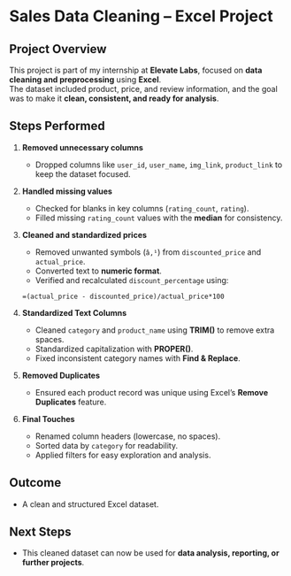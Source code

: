 # Sales Data Cleaning – Excel Project

## Project Overview
This project is part of my internship at **Elevate Labs**, focused on **data cleaning and preprocessing** using **Excel**.  
The dataset included product, price, and review information, and the goal was to make it **clean, consistent, and ready for analysis**.

## Steps Performed

1. **Removed unnecessary columns**  
   - Dropped columns like `user_id`, `user_name`, `img_link`, `product_link` to keep the dataset focused.

2. **Handled missing values**  
   - Checked for blanks in key columns (`rating_count`, `rating`).  
   - Filled missing `rating_count` values with the **median** for consistency.

3. **Cleaned and standardized prices** 
   - Removed unwanted symbols (`â‚¹`) from `discounted_price` and `actual_price`.  
   - Converted text to **numeric format**.  
   - Verified and recalculated `discount_percentage` using:
   ```excel
   =(actual_price - discounted_price)/actual_price*100

4. **Standardized Text Columns**
   - Cleaned `category` and `product_name` using **TRIM()** to remove extra spaces.  
   - Standardized capitalization with **PROPER()**.  
   - Fixed inconsistent category names with **Find & Replace**.  

5. **Removed Duplicates**
   - Ensured each product record was unique using Excel’s **Remove Duplicates** feature.  

6. **Final Touches**
   - Renamed column headers (lowercase, no spaces).  
   - Sorted data by `category` for readability.  
   - Applied filters for easy exploration and analysis.  

## Outcome
   - A clean and structured Excel dataset.   

## Next Steps
   - This cleaned dataset can now be used for **data analysis, reporting, or further projects**.


